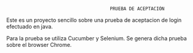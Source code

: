                                           PRUEBA DE ACEPTACIÓN

Este es un proyecto sencillo sobre una prueba de aceptacion de login efectuado en java.


Para la prueba se utiliza Cucumber y Selenium. Se genera dicha prueba sobre el browser Chrome.



